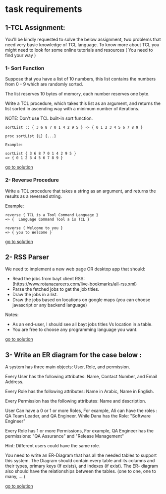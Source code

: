 # task requirements


## 1-TCL Assignment:

You'll be kindly requested to solve the below assignment, two problems that need very basic knowledge of TCL language.
To know more about TCL you might need to look for some online tutorials and resources ( You need to find your way )


### 1- Sort Function

Suppose that you have a list of 10 numbers, this list contains the numbers from 0 - 9 which are randomly sorted.

The list reserves 10 bytes of memory, each number reserves one byte.

Write a TCL procedure, which takes this list as an argument, and returns the list sorted in ascending way with a minimum number of iterations.

NOTE: Don't use TCL built-in sort function.

```
sortList :: { 3 6 8 7 0 1 4 2 9 5 } -> { 0 1 2 3 4 5 6 7 8 9 }

proc sortList {L} {...}

Example:

sortList { 3 6 8 7 0 1 4 2 9 5 }
=> { 0 1 2 3 4 5 6 7 8 9 }

```
[go to solution](task1_TCL/main.tcl)


### 2- Reverse Procedure

Write a TCL procedure that takes a string as an argument, and returns the results as a reversed string.

Example:

```
reverse { TCL is a Tool Command Language }
=> {  Language Command Tool a is TCL }

reverse { Welcome to you }
=> { you to Welcome }

```



[go to solution](task1_TCL/main.tcl)


## 2- RSS Parser

We need to implement a new web page OR desktop app that should:
- Read the jobs from bayt client RSS: (https://www.rotanacareers.com/live-bookmarks/all-rss.xml)
- Parse the fetched jobs to get the job titles.
- Draw the jobs in a list.
- Draw the jobs based on locations on google maps (you can choose javascript or any backend language)

Notes:
- As an end-user, I should see all bayt jobs titles Vs location in a table.
- You are free to choose any programming language you want.

[go to solution](task2_RSS_parser/README.md)


## 3- Write an ER diagram for the case below :

A system has three main objects: User, Role, and permission.

Every User has the following attributes: Name, Contact Number, and Email Address.

Every Role has the following attributes: Name in Arabic, Name in English.

Every Permission has the following attributes: Name and description.

User Can have a 0 or 1 or more Roles, For example, Ali can have the roles : 
QA Team Leader, and QA Engineer. While Dana has the Role: "Software Engineer"

Every Role has 1 or more Permissions, For example, QA Engineer has the permissions: "QA Assurance" and "Release Management"

Hint: Different users could have the same role.

You need to write an ER-Diagram that has all the needed tables to support this system. The Diagram should contain every table and its columns and their types, primary keys (If exists), and indexes (if exist). The ER- diagram also should have the relationships between the tables. (one to one, one to many, ....)

[go to solution](task3_ERD/README.md)